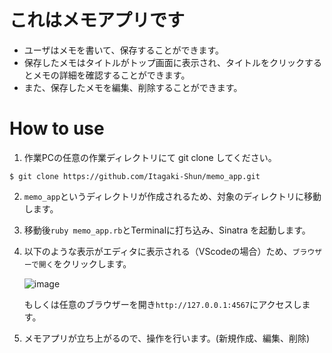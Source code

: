 # これはメモアプリです

- ユーザはメモを書いて、保存することができます。
- 保存したメモはタイトルがトップ画面に表示され、タイトルをクリックするとメモの詳細を確認することができます。
- また、保存したメモを編集、削除することができます。

# How to use
1. 作業PCの任意の作業ディレクトリにて git clone してください。

```
$ git clone https://github.com/Itagaki-Shun/memo_app.git
```

2. `memo_app`というディレクトリが作成されるため、対象のディレクトリに移動します。
3. 移動後`ruby memo_app.rb`とTerminalに打ち込み、Sinatra を起動します。
4. 以下のような表示がエディタに表示される（VScodeの場合）ため、`ブラウザーで開く`をクリックします。

   ![image](https://github.com/user-attachments/assets/2fe62858-56a3-42b6-a98a-538df540fb3a)

   もしくは任意のブラウザーを開き`http://127.0.0.1:4567`にアクセスします。

5. メモアプリが立ち上がるので、操作を行います。(新規作成、編集、削除)
